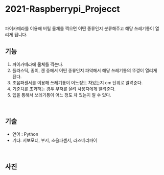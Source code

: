# 2021-Raspberrypi_Projecct
<br>
파이카메라를 이용해 버릴 물체를 찍으면 어떤 종류인지 분류해주고 해당 쓰레기통이 열리게 됩니다. 
<br>

## 기능
1. 파이카메라에 물체를 찍는다.
2. 플라스틱, 종이, 캔 중에서 어떤 종류인지 파악해서 해당 쓰레기통의 뚜껑이 열리게 된다.
3. 초음파센서를 이용해 쓰레기통이 어느정도 차있는지 cm 단위로 알려준다.
4. 기준치를 초과하는 경우 부저를 울려 사용자에게 알려준다.
5. 앱을 통해서 쓰레기통이 어느 정도 차 있는지 알 수 있다. 

<br>

## 기술
- 언어 : Python
- 기타: 서보모터, 부저, 초음파센서, 라즈베리파이

<br>

## 사진
